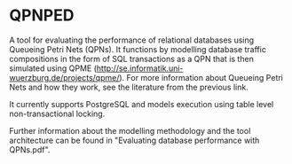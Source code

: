QPNPED
======

A tool for evaluating the performance of relational databases using Queueing Petri Nets (QPNs). It functions by modelling
database traffic compositions in the form of SQL transactions as a QPN that is then simulated using QPME (http://se.informatik.uni-wuerzburg.de/projects/qpme/).
For more information about Queueing Petri Nets and how they work, see the literature from the previous link.

It currently supports PostgreSQL and models execution using table level non-transactional locking.

Further information about the modelling methodology and the tool architecture can be found in "Evaluating database performance with QPNs.pdf".
